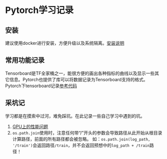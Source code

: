 # Pytorch学习记录  

## 安装  

建议使用docker进行安装，方便升级以及系统隔离。[安装说明](../pytorch/install.md)  

## 常用功能记录  

Tensorboard是TF全家桶之一，能很方便的画出各种指标的曲线以及显示一些其它信息。Pytorch也提供了库可以将数据记录为Tensorboard支持的格式。Pytorch下tensorboard记录[参考代码](../pytorch/tensorboard.ipynb)  

## 采坑记  

学习都是在摸索中过河，难免踩坑。在此记录一些自己学习中遇到的坑。  

1. [GPU上的性能问题](./performance.md)  
1. `os.path.join`使用时，注意任何带“/”开头的参数会导致路径从此开始从根目录计算路径，前面的所有路径都会被忽略。
如：`os.path.join(log_path, '/train')`会返回路径`/train`，并不会返回预想中的`log_path + /train`路径！  

